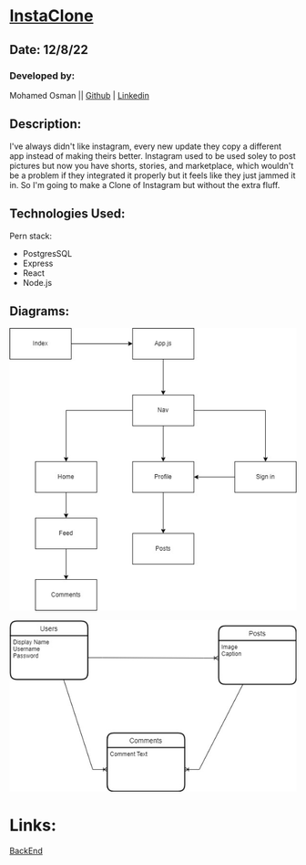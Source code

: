 # [InstaClone](https://instaclone.up.railway.app/)
## Date: 12/8/22
### Developed by:

Mohamed Osman || [Github](https://github.com/MohamedOsman15/) | [Linkedin](https://www.linkedin.com/in/mohamed-aosman/)

## Description:
I've always didn't like instagram, every new update they copy a different app instead of making theirs better. Instagram used to be used soley to post pictures but now you have shorts, stories, and marketplace, which wouldn't be a problem if they integrated it properly but it feels like they just jammed it in. So I'm going to make a Clone of Instagram but without the extra fluff.


## Technologies Used:
Pern stack:
* PostgresSQL 
* Express
* React
* Node.js

## Diagrams:

![components](./Diagrams/Components.jpg)

![ERD](./Diagrams/ERD.jpg)

# Links:
[BackEnd](https://github.com/MohamedOsman15/InstaClone_Backend)
